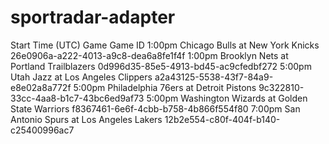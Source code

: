 # sportradar-adapter

Start Time (UTC)	Game	Game ID
1:00pm	Chicago Bulls at New York Knicks	26e0906a-a222-4013-a9c8-dea6a8fe1f4f
1:00pm	Brooklyn Nets at Portland Trailblazers	0d996d35-85e5-4913-bd45-ac9cfedbf272
5:00pm	Utah Jazz at Los Angeles Clippers	a2a43125-5538-43f7-84a9-e8e02a8a772f
5:00pm	Philadelphia 76ers at Detroit Pistons	9c322810-33cc-4aa8-b1c7-43bc6ed9af73
5:00pm	Washington Wizards at Golden State Warriors	f8367461-6e6f-4cbb-b758-4b866f554f80​
7:00pm	San Antonio Spurs at Los Angeles Lakers	12b2e554-c80f-404f-b140-c25400996ac7
